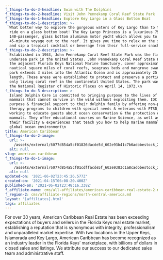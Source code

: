 ```yaml
---
f_things-to-do-3-headline: Swim with The Dolphins
f_things-to-do-2-headline: Visit John Pennekamp Coral Reef State Park
f_things-to-do-1-headline: Explore Key Largo in a Glass Bottom Boat
f_things-to-do-1-description: >-
  What better way to explore the gorgeous waters of Key Largo than to take a
  ride on a glass bottom boat! The Key Largo Princess is a luxurious 75-foot,
  140-passenger, glass bottom aluminum motor yacht which allows you to enjoy a 
  45-minute voyage out to the reef. It gives you time to relax on the sun deck
  and sip a tropical cocktail or beverage from their full-service snack bar. \n
f_things-to-do-2-description: >-
  Established in 1963, John Pennekamp Coral Reef State Park was the first
  undersea park in the United States. John Pennekamp Coral Reef State Park, and
  the adjacent Florida Keys National Marine Sanctuary, cover approximately 178
  nautical square miles of coral reefs, seagrass beds and mangrove swamps. The
  park extends 3 miles into the Atlantic Ocean and is approximately 25 miles in
  length. These areas were established to protect and preserve a portion of the
  only living coral reef in the continental United States. The park was added to
  the National Register of Historic Places on April 14, 1972.\n
f_things-to-do-3-description: >-
  Island Dolphin Care is committed to bringing purpose to the lives of marine
  mammals that cannot survive in the wild without exploiting them. IDC brings
  purpose & financial support to their dolphin family by offering non-profit
  therapy programs to children with special needs & veterans with PTSD, while
  working to educate guests about ocean conservation & the protection of marine
  mammals. They offer educational courses on Marine Science, as well as tours of
  their facility & experiences that teach you how to help marine mammals & the
  global ocean environment\n
title: American Caribbean
f_things-to-do-2-image:
  url: >-
    /assets/external/6077d854a5cf01826dacde5d_602e93b41c7b6adobestock_231767368.jpeg
  alt: null
slug: american-caribbean
f_things-to-do-1-image:
  url: >-
    /assets/external/6077d854a5cf01cdffacde5f_602e9383c1a8cadobestock_322365901.jpeg
  alt: null
updated-on: '2021-06-02T23:45:26.577Z'
created-on: '2021-04-15T06:08:20.400Z'
published-on: '2021-06-02T23:48:16.338Z'
f_affiliate-name: cms/all-affiliates/american-caribbean-real-estate-2.md
f_region-2: cms/affiliate-regions/north-central-america.md
layout: '[affiliates].html'
tags: affiliates
---
```


For over 30 years, American Caribbean Real Estate has been exceeding expectations of buyers and sellers in the Florida Keys real estate market, establishing a reputation that is synonymous with integrity, professionalism and unparalleled market expertise. With two locations in the Upper Keys, Islamorada and Key Largo, American Caribbean has become recognized as an industry leader in the Florida Keys’ marketplace, with billions of dollars in closed sales and listings. We attribute our success to our dedicated sales team and administrative staff.
